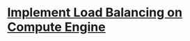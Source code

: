 # [Implement Load Balancing on Compute Engine](https://www.cloudskillsboost.google/course_templates/648) 

